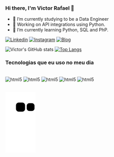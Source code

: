 ### Hi there, I'm Victor Rafael 👋
- 🌱 I’m currently studying to be a Data Engineer
- 🔭 Working on API integrations using Python.
- 📖 I’m currently learning Python, SQL and PhP.

[![Linkedin](https://img.shields.io/badge/-LinkedIn-%230077B5?style=for-the-badge&logo=linkedin&logoColor=white)](https://www.linkedin.com/in/victor-rafael-vaz/)
[![Instagram](https://img.shields.io/badge/-Instagram-%23E4405F?style=for-the-badge&logo=instagram&logoColor=white)](https://instagram.com/victorcodes.tech)
[![Blog](https://img.shields.io/website?label=VictorCodes.tech&style=for-the-badge&url=https://victorcodes.tech)](https://victorcodes.tech)


![Victor's GitHub stats](https://github-readme-stats.vercel.app/api?username=victorvadl&show_icons=true&theme=dracula&include_all_commits=true&count_private=true)
[![Top Langs](https://github-readme-stats.vercel.app/api/top-langs/?username=victorvadl&langs_count=7&theme=dracula)](https://github.com/victorvadl)

### Tecnologias que eu uso no meu dia

<div style ="display: inline_block"><br/>
    <img align="center" alt="html5" src="https://img.shields.io/badge/Python-3776AB?style=for-the-badge&logo=python&logoColor=white">
    <img align="center" alt="html5" src="https://img.shields.io/badge/PostgreSQL-316192?style=for-the-badge&logo=postgresql&logoColor=white">
    <img align="center" alt="html5" src="https://img.shields.io/badge/PHP-777BB4?style=for-the-badge&logo=php&logoColor=white">
    <img align="center" alt="html5" src="https://img.shields.io/badge/HTML5-E34F26?style=for-the-badge&logo=html5&logoColor=white">
    <img align="center" alt="html5" src="https://img.shields.io/badge/CSS3-1572B6?style=for-the-badge&logo=css3&logoColor=white">

    
</div><br/>

![Snake animation](https://github.com/victorvadl/victorvadl/blob/output/github-contribution-grid-snake.svg)
